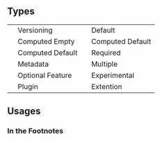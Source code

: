 ## Types

|  |  |  |  |
| ---------- | -------- | -------- | -------- |
| <!-- md:version v1.0.0 --> | Versioning | <!-- md:default --> | Default |
| <!-- md:default none --> | Computed Empty | <!-- md:default computed --> | Computed Default|
| <!-- md:default computed --> | Computed Default | <!-- md:flag required --> | Required|
| <!-- md:flag metadata --> | Metadata | <!-- md:flag multiple --> | Multiple|
| <!-- md:feature --> | Optional Feature | <!-- md:flag experimental --> | Experimental|
| <!-- md:plugin --> | Plugin | <!-- md:extension --> | Extention|


<!-- md:example color-palette-toggle --> 



## Usages
### In the Footnotes